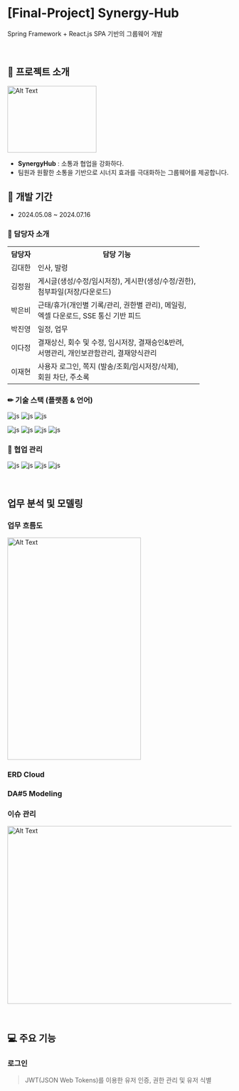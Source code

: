 # [Final-Project] Synergy-Hub
Spring Framework + React.js SPA 기반의 그룹웨어 개발

<br/>

## 📄 프로젝트 소개
<img src="https://github.com/SynergyHub-groupware/synergyhub-back/assets/157452524/06f7dacb-6e24-49b3-aa06-29a12f2817dd" width="200px" height="150px" title="Alt Text"><img>
<br/>
- **SynergyHub** : 소통과 협업을 강화하다.
- 팀원과 원활한 소통을 기반으로 시너지 효과를 극대화하는 그룹웨어를 제공합니다.

## 📅 개발 기간
- 2024.05.08 ~ 2024.07.16

### 🏃 담당자 소개

<table>
  <tr>
    <th>담당자</th>
    <th>담당 기능</th>
  </tr>
  <tr>
    <td>김대한</td>
    <td>인사, 발령</td>
  </tr>
  <tr>
    <td>김정원</td>
    <td>게시글(생성/수정/임시저장), 게시판(생성/수정/권한),<br/>첨부파일(저장/다운로드)</td>
  </tr>
  <tr>
    <td>박은비</td>
    <td>근태/휴가(개인별 기록/관리, 권한별 관리), 메일링,<br/>엑셀 다운로드, SSE 통신 기반 피드</td>
  </tr>
  <tr>
    <td>박진영</td>
    <td>일정, 업무</td>
  </tr>
  <tr>
    <td>이다정</td>
    <td>결재상신, 회수 및 수정, 임시저장, 결재승인&반려,<br/>서명관리, 개인보관함관리, 결재양식관리</td>
  </tr>
  <tr>
    <td>이재현</td>
    <td>사용자 로그인, 쪽지 (발송/조회/임시저장/삭제),<br/>회원 차단, 주소록</td>
  </tr>
</table>

### ✏ 기술 스택 (플랫폼 & 언어)
![js](https://img.shields.io/badge/Java-ED8B00?style=for-the-badge&logo=openjdk&logoColor=white)
![js](https://img.shields.io/badge/MySQL-00000F?style=for-the-badge&logo=mysql&logoColor=white)
![js](https://img.shields.io/badge/JavaScript-F7DF1E?style=for-the-badge&logo=JavaScript&logoColor=white)

![js](https://img.shields.io/badge/Spring-6DB33F?style=for-the-badge&logo=spring&logoColor=white)
![js](https://img.shields.io/badge/HTML5-E34F26?style=for-the-badge&logo=html5&logoColor=white)
![js](https://img.shields.io/badge/CSS-239120?&style=for-the-badge&logo=css3&logoColor=white)
![js](https://img.shields.io/badge/React-20232A?style=for-the-badge&logo=react&logoColor=61DAFB)

### 🙌 협업 관리
![js](https://img.shields.io/badge/Notion-20232A?style=for-the-badge&logo=Notion&logoColor=#00000)
![js](https://img.shields.io/badge/Discord-20232A?style=for-the-badge&logo=Discord&logoColor=#5865F2)
![js](https://img.shields.io/badge/GitHub-20232A?style=for-the-badge&logo=GitHub&logoColor=#181717)
![js](https://img.shields.io/badge/Figma-20232A?style=for-the-badge&logo=Figma&logoColor=#F24E1E)

<br/>

## 업무 분석 및 모델링

### 업무 흐름도
<img src="https://github.com/JH5256/Rest-API-Study/assets/157452524/67b536ed-017d-412f-ad2e-316c6ada749b" width="300px" height="500px" title="Alt Text"><img>

### ERD Cloud

### DA#5 Modeling

### 이슈 관리
<img src="https://github.com/SynergyHub-groupware/synergyhub-back/assets/157452524/12c6b057-3f46-4886-96c7-a4e1c2b354fa" width="600px" height="400px" title="Alt Text"><img>

<br/>

## 💻 주요 기능

### 로그인
> JWT(JSON Web Tokens)를 이용한 유저 인증, 권한 관리 및 유저 식별
